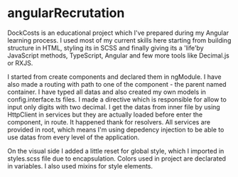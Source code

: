 # angularRecrutation

DockCosts is an educational project which I've prepared during my Angular learning process. I used most of my current skills here starting from building structure in HTML, styling its in SCSS and finally giving its a 'life'by JavaScript methods, TypeScript, Angular and few more tools like Decimal.js or RXJS.

I started from create components and declared them in ngModule. I have also made a routing with path to one of the component - the parent named container. I have typed all datas and also created my own models in config.interface.ts files. I made a directive which is responsible for
allow to input only digits with two decimal. I get the datas from inner file by using HttpClient in services but they are actually loaded before enter the component, in route. It happened thank for resolvers. All services are provided in root, which means I'm using depedency injection to be able to use datas from every level of the application.

On the visual side I added a little reset for global style, which I imported in styles.scss file due to encapsulation. Colors used in project are declarated in variables. I also used mixins for style elements.
